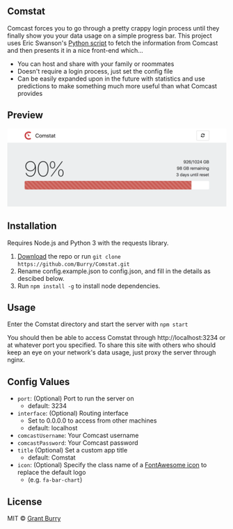 Comstat
-------
Comcast forces you to go through a pretty crappy login process until they finally show you your data usage on a simple progress bar. This project uses Eric Swanson's [Python script](https://github.com/lachesis/comcast) to fetch the information from Comcast and then presents it in a nice front-end which...
  - You can host and share with your family or roommates
  - Doesn't require a login process, just set the config file
  - Can be easily expanded upon in the future with statistics and use predictions to make something much more useful than what Comcast provides

Preview
-------
![Screenshot](Screenshot.png?raw=true)

Installation
-------
Requires Node.js and Python 3 with the requests library.
1. [Download](https://github.com/Burry/Comstat/archive/master.zip) the repo or run `git clone https://github.com/Burry/Comstat.git`
2. Rename config.example.json to config.json, and fill in the details as descibed below.
3. Run `npm install -g` to install node dependencies.

Usage
-------
Enter the Comstat directory and start the server with `npm start`

You should then be able to access Comstat through http://localhost:3234 or at whatever port you specified. To share this site with others who should keep an eye on your network's data usage, just proxy the server through nginx.

Config Values
-------
- `port`: (Optional) Port to run the server on
    - default: 3234
- `interface`: (Optional) Routing interface
    - Set to 0.0.0.0 to access from other machines
    - default: localhost
- `comcastUsername`: Your Comcast username
- `comcastPassword`: Your Comcast password
- `title` (Optional) Set a custom app title
    - default: Comstat
- `icon`: (Optional) Specify the class name of a [FontAwesome icon](http://fontawesome.io/icons/) to replace the default logo
    - (e.g. `fa-bar-chart`)

License
-------
MIT © [Grant Burry](https://grantburry.com)
